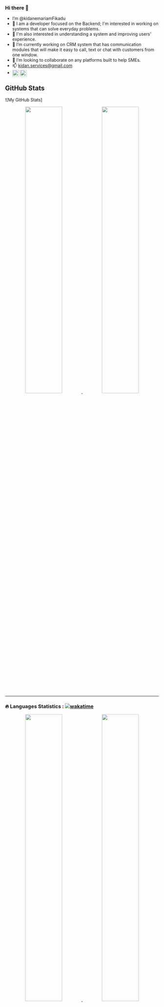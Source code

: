 ### Hi there 👋
- I’m @kidanemariamFikadu
- 👀 I am a developer focused on the Backend; I'm interested in working on systems that can solve everyday problems.
- 👀 I'm also interested in understanding a system and improving users' experience.
- 🌱 I’m currently working on CRM system that has communication modules that will make it easy to call, text or chat with customers from one window. 
- 💞️ I’m looking to collaborate on any platforms built to help SMEs.
- 📫 kidan.services@gmail.com
- [<img align="left" alt="LinkedIn" width="22px" src="https://raw.githubusercontent.com/peterthehan/peterthehan/master/assets/linkedin.svg" />](https://www.linkedin.com/in/kidanemariam-fikadu/) [<img align="left" alt="Twitter" width="22px" src="https://raw.githubusercontent.com/peterthehan/peterthehan/master/assets/twitter.svg" />](https://twitter.com/itskidan_/)



## GitHub Stats

![My GitHub Stats]
<p align="center">
  <a href="#">
    <img width="49%" src="https://github-readme-stats.vercel.app/api?username=kidanemariamFikadu&show_icons=true&theme=radical" />
  </a>
  <a href="#">
    <img width="49%" src="https://github-readme-streak-stats.herokuapp.com/?user=kidanemariamFikadu&theme=radical" />
  </a>
</p>



<!---
kidanemariamFikadu/kidanemariamFikadu is a ✨ special ✨ repository because its `README.md` (this file) appears on your GitHub profile.
You can click the Preview link to take a look at your changes.
--->

---

### :fire: Languages Statistics :  [![wakatime](https://wakatime.com/badge/user/fb3ebb50-f041-496b-9a94-3f81bf0c6e54/project/d3837b28-4cb7-47f5-a6fb-41ee55fcc597.svg)](https://wakatime.com/badge/user/fb3ebb50-f041-496b-9a94-3f81bf0c6e54/project/d3837b28-4cb7-47f5-a6fb-41ee55fcc597)
<p align="center">
  <a href="#">
    <img width="49%" src="https://github-readme-stats.vercel.app/api/top-langs/?username=kidanemariamFikadu" />
  </a>
   <a href="#">
    <img width="49%" src="https://github-readme-stats.vercel.app/api/wakatime?username=kidanemariam" />
  </a>
</p>

</div>


---
